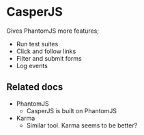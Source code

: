 CasperJS
========

Gives PhantomJS more features;
- Run test suites
- Click and follow links
- Filter and submit forms
- Log events

Related docs
------------

- PhantomJS
  - CasperJS is built on PhantomJS
- Karma
  - Similar tool. Karma seems to be better?
